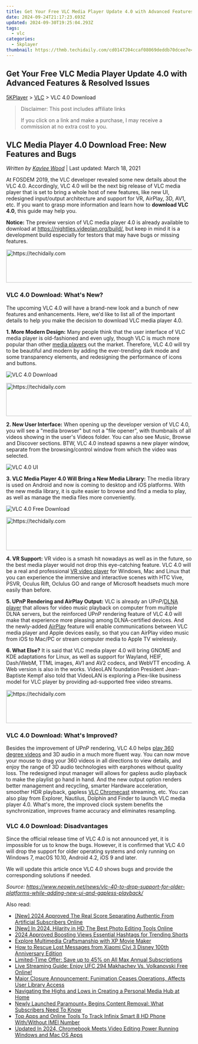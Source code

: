 ```yaml
---
title: Get Your Free VLC Media Player Update 4.0 with Advanced Features & Resolved Issues
date: 2024-09-24T21:17:23.693Z
updated: 2024-09-30T19:25:04.293Z
tags:
  - vlc
categories:
  - 5kplayer
thumbnail: https://thmb.techidaily.com/cd0147204ccaf08069deddb70dcee7e4ad07fbd615beb8c551d393f04156cd7b.jpg
---
```


## Get Your Free VLC Media Player Update 4.0 with Advanced Features & Resolved Issues

[5KPlayer](https://tools.techidaily.com/5kplayer/products/) \> [VLC](https://tools.techidaily.com/5kplayer/products/) \> VLC 4.0 Download

>  Disclaimer: This post includes affiliate links
>
>  If you click on a link and make a purchase, I may receive a commission at no extra cost to you.
>

## VLC Media Player 4.0 Download Free: New Features and Bugs

 _Written by [Kaylee Wood](https://www.quora.com/profile/Amanda-Hu-21)_ | Last updated: March 18, 2021 

At FOSDEM 2019, the VLC developer revealed some new details about the VLC 4.0\. Accordingly, VLC 4.0 will be the next big release of VLC media player that is set to bring a whole host of new features, like new UI, redesigned input/output architecture and support for VR, AirPlay, 3D, AV1, etc. If you want to grasp more information and learn how to **download VLC 4.0**, this guide may help you.

**Notice:** The preview version of VLC media player 4.0 is already available to download at https://nightlies.videolan.org/build/, but keep in mind it is a development build especially for testors that may have bugs or missing features.

<!-- affiliate ads begin -->
<a href="https://appsumo.8odi.net/c/5597632/2111994/7443" target="_top" id="2111994">
  <img src="//a.impactradius-go.com/display-ad/7443-2111994" border="0" alt="https://techidaily.com" width="728" height="90"/>
</a>
<img height="0" width="0" src="https://appsumo.8odi.net/i/5597632/2111994/7443" style="position:absolute;visibility:hidden;" border="0" />
<!-- affiliate ads end -->

### VLC 4.0 Download: What's New?

The upcoming VLC 4.0 will have a brand-new look and a bunch of new features and enhancements. Here, we'd like to list all of the important details to help you make the decision to download VLC media player 4.0.

**1\. More Modern Design:** Many people think that the user interface of VLC media player is old-fashioned and even ugly, though VLC is much more popular than other [media players](https://tools.techidaily.com/5kplayer/video-music-player/) out the market. Therefore, VLC 4.0 will try to be beautiful and modern by adding the ever-trending dark mode and some transparency elements, and redesigning the performance of icons and buttons.

![VLC 4.0 Download](https://www.5kplayer.com/vlc/img/vlc-4-0-ui.jpg) 

<!-- affiliate ads begin -->
<a href="https://bluettius.sjv.io/c/5597632/2139111/17108" target="_top" id="2139111">
  <img src="//a.impactradius-go.com/display-ad/17108-2139111" border="0" alt="https://techidaily.com" width="728" height="90"/>
</a>
<img height="0" width="0" src="https://bluettius.sjv.io/i/5597632/2139111/17108" style="position:absolute;visibility:hidden;" border="0" />
<!-- affiliate ads end -->

**2\. New User Interface:** When opening up the developer version of VLC 4.0, you will see a "media browser" but not a "file opener", with thumbnails of all videos showing in the user's Videos folder. You can also see Music, Browse and Discover sections. BTW, VLC 4.0 instead spawns a new player window, separate from the browsing/control window from which the video was selected.

![VLC 4.0 UI](https://www.5kplayer.com/vlc/img/vlc-4.jpg)

**3\. VLC Media Player 4.0 Will Bring a New Media Library:** The media library is used on Android and now is coming to desktop and iOS platforms. With the new media library, it is quite easier to browse and find a media to play, as well as manage the media files more conveniently.

![VLC 4.0 Free Download](https://www.5kplayer.com/vlc/img/vlc-4.0-library.jpg) 

<!-- affiliate ads begin -->
<a href="https://appsumo.8odi.net/c/5597632/2100542/7443" target="_top" id="2100542">
  <img src="//a.impactradius-go.com/display-ad/7443-2100542" border="0" alt="https://techidaily.com" width="728" height="90"/>
</a>
<img height="0" width="0" src="https://appsumo.8odi.net/i/5597632/2100542/7443" style="position:absolute;visibility:hidden;" border="0" />
<!-- affiliate ads end -->

**4\. VR Support:** VR video is a smash hit nowadays as well as in the future, so the best media player would not drop this eye-catching feature. VLC 4.0 will be a real and professional [VR video player](https://tools.techidaily.com/5kplayer/video-music-player/) for Windows, Mac and Linux that you can experience the immersive and interactive scenes with HTC Vive, PSVR, Oculus Rift, Oclulus GO and range of Microsoft headsets much more easily than before.

**5\. UPnP Rendering and AirPlay Output:** VLC is already an UPnP/[DLNA player](https://tools.techidaily.com/5kplayer/dlna/) that allows for video music playback on computer from multiple DLNA servers, but the reinforced UPnP rendering feature of VLC 4.0 will make that experience more pleasing among DLNA-certified devices. And the newly-added [AirPlay](https://tools.techidaily.com/5kplayer/airplay/) feature will enable communications between VLC media player and Apple devices easily, so that you can AirPlay video music from iOS to Mac/PC or stream computer media to Apple TV wirelessly.

**6\. What Else?** It is said that VLC media player 4.0 will bring GNOME and KDE adaptations for Linux, as well as support for Wayland, HEIF, Dash/WebM, TTML images, AV1 and AV2 codecs, and WebVTT encoding. A Web version is also in the works. VideoLAN foundation President Jean-Baptiste Kempf also told that VideoLAN is exploring a Plex-like business model for VLC player by providing ad-supported free video streams.

<!-- affiliate ads begin -->
<a href="https://aligracehair.sjv.io/c/5597632/2087253/19272" target="_top" id="2087253">
  <img src="//a.impactradius-go.com/display-ad/19272-2087253" border="0" alt="https://techidaily.com" width="728" height="90"/>
</a>
<img height="0" width="0" src="https://aligracehair.sjv.io/i/5597632/2087253/19272" style="position:absolute;visibility:hidden;" border="0" />
<!-- affiliate ads end -->

### VLC 4.0 Download: What's Improved?

Besides the improvement of UPnP rendering, VLC 4.0 helps [play 360 degree videos](https://tools.techidaily.com/5kplayer/video-music-player/) and 3D audio in a much more fluent way. You can now move your mouse to drag your 360 videos in all directions to view details, and enjoy the range of 3D audio technologies with earphones without quality loss. The redesigned input manager will allows for gapless audio playback to make the playlist go hand in hand. And the new output option renders better management and recycling, smarter Hardware acceleration, smoother HDR playback, gapless [VLC Chromecast](https://tools.techidaily.com/5kplayer/products/) streaming, etc. You can also play from Explorer, Nautilus, Dolphin and Finder to launch VLC media player 4.0\. What's more, the improved clock system benefits the synchronization, improves frame accuracy and eliminates resampling.

### VLC 4.0 Download: Disadvantages

Since the official release time of VLC 4.0 is not announced yet, it is impossible for us to know the bugs. However, it is confirmed that VLC 4.0 will drop the support for older operating systems and only running on Windows 7, macOS 10.10, Android 4.2, iOS 9 and later.

We will update this article once VLC 4.0 shows bugs and provide the corresponding solutions if needed.

_Source: https://www.neowin.net/news/vlc-40-to-drop-support-for-older-platforms-while-adding-new-ui-and-gapless-playback/_

<ins class="adsbygoogle"
     style="display:block"
     data-ad-format="autorelaxed"
     data-ad-client="ca-pub-7571918770474297"
     data-ad-slot="1223367746"></ins>

<ins class="adsbygoogle"
     style="display:block"
     data-ad-client="ca-pub-7571918770474297"
     data-ad-slot="8358498916"
     data-ad-format="auto"
     data-full-width-responsive="true"></ins>

<span class="atpl-alsoreadstyle">Also read:</span>
<div><ul>
<li><a href="https://youtube-tips.techidaily.com/024-approved-the-real-score-separating-authentic-from-artificial-subscribers-online/"><u>[New] 2024 Approved The Real Score Separating Authentic From Artificial Subscribers Online</u></a></li>
<li><a href="https://article-posts.techidaily.com/new-in-2024-hilarity-in-hd-the-best-photo-editing-tools-online/"><u>[New] In 2024, Hilarity in HD The Best Photo Editing Tools Online</u></a></li>
<li><a href="https://youtube-clips.techidaily.com/2024-approved-boosting-views-essential-hashtags-for-trending-shorts/"><u>2024 Approved Boosting Views Essential Hashtags for Trending Shorts</u></a></li>
<li><a href="https://fox-helps.techidaily.com/explore-multimedia-craftsmanship-with-xp-movie-maker/"><u>Explore Multimedia Craftsmanship with XP Movie Maker</u></a></li>
<li><a href="https://blog-min.techidaily.com/how-to-rescue-lost-messages-from-xiaomi-civi-3-disney-100th-anniversary-edition-by-fonelab-android-recover-messages/"><u>How to Rescue Lost Messages from Xiaomi Civi 3 Disney 100th Anniversary Edition</u></a></li>
<li><a href="https://media-tips.techidaily.com/limited-time-offer-save-up-to-45-on-all-max-annual-subscriptions/"><u>Limited-Time Offer: Save up to 45% on All Max Annual Subscriptions</u></a></li>
<li><a href="https://media-tips.techidaily.com/live-streaming-guide-enjoy-ufc-294-makhachev-vs-volkanovski-free-online/"><u>Live Streaming Guide: Enjoy UFC 294 Makhachev Vs. Volkanovski Free Online!</u></a></li>
<li><a href="https://media-tips.techidaily.com/major-closure-announcement-funimation-ceases-operations-affects-user-library-access/"><u>Major Closure Announcement: Funimation Ceases Operations, Affects User Library Access</u></a></li>
<li><a href="https://media-tips.techidaily.com/navigating-the-highs-and-lows-in-creating-a-personal-media-hub-at-home/"><u>Navigating the Highs and Lows in Creating a Personal Media Hub at Home</u></a></li>
<li><a href="https://media-tips.techidaily.com/newly-launched-paramountplus-begins-content-removal-what-subscribers-need-to-know/"><u>Newly Launched Paramount+ Begins Content Removal: What Subscribers Need To Know</u></a></li>
<li><a href="https://unlock-android.techidaily.com/top-apps-and-online-tools-to-track-infinix-smart-8-hd-phone-withwithout-imei-number-by-drfone-android/"><u>Top Apps and Online Tools To Track Infinix Smart 8 HD Phone With/Without IMEI Number</u></a></li>
<li><a href="https://video-content-creator.techidaily.com/updated-in-2024-chromebook-meets-video-editing-power-running-windows-and-mac-os-apps/"><u>Updated In 2024, Chromebook Meets Video Editing Power Running Windows and Mac OS Apps</u></a></li>
</ul></div>

